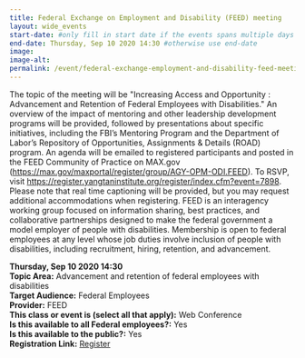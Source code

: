 ```yaml
---
title: Federal Exchange on Employment and Disability (FEED) meeting
layout: wide_events
start-date: #only fill in start date if the events spans multiple days
end-date: Thursday, Sep 10 2020 14:30 #otherwise use end-date
image:
image-alt: 
permalink: /event/federal-exchange-employment-and-disability-feed-meeting/
---
```


The topic of the meeting will be "Increasing Access and Opportunity : Advancement and Retention of Federal Employees with Disabilities." An overview of the impact of mentoring and other leadership development programs will be provided, followed by presentations about specific initiatives, including the FBI’s Mentoring Program and the Department of Labor’s Repository of Opportunities, Assignments & Details (ROAD) program. An agenda will be emailed to registered participants and posted in the FEED Community of Practice on MAX.gov (https://max.gov/maxportal/register/group/AGY-OPM-ODI.FEED). To RSVP, visit <span style="overflow-wrap: break-word; word-wrap: break-word;">https://register.yangtaninstitute.org/register/index.cfm?event=7898</span>. Please note that real time captioning will be provided, but you may request additional accommodations when registering. FEED is an interagency working group focused on information sharing, best practices, and collaborative partnerships designed to make the federal government a model employer of people with disabilities. Membership is open to federal employees at any level whose job duties involve inclusion of people with disabilities, including recruitment, hiring, retention, and advancement.

**Thursday, Sep 10 2020 14:30**     
**Topic Area:** Advancement and retention of federal employees with disabilities  
**Target Audience:** Federal Employees  
**Provider:** FEED    
**This class or event is (select all that apply):** Web Conference  
**Is this available to all Federal employees?:** Yes  
**Is this available to the public?:** Yes  
**Registration Link:** <a href="https://register.yangtaninstitute.org/register/index.cfm?event=7898" aria-label="Event Registration Link (opens in a new window)">Register</a>
